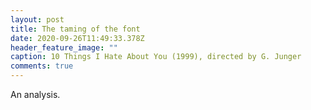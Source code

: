 ```yaml
---
layout: post
title: The taming of the font
date: 2020-09-26T11:49:33.378Z
header_feature_image: ""
caption: 10 Things I Hate About You (1999), directed by G. Junger
comments: true
---
```

An analysis.